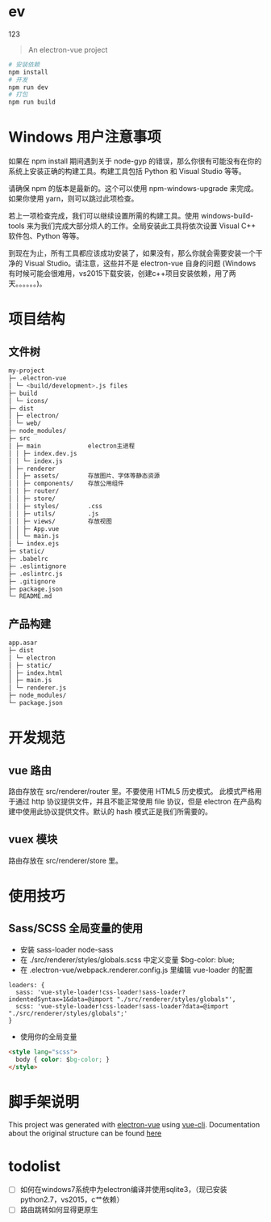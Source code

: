 # ev
123
> An electron-vue project

```bash
# 安装依赖
npm install
# 开发
npm run dev
# 打包
npm run build
```

# Windows 用户注意事项

如果在 npm install 期间遇到关于 node-gyp 的错误，那么你很有可能没有在你的系统上安装正确的构建工具。构建工具包括 Python 和 Visual Studio 等等。

请确保 npm 的版本是最新的。这个可以使用 npm-windows-upgrade 来完成。如果你使用 yarn，则可以跳过此项检查。

若上一项检查完成，我们可以继续设置所需的构建工具。使用 windows-build-tools 来为我们完成大部分烦人的工作。全局安装此工具将依次设置 Visual C++ 软件包、Python 等等。

到现在为止，所有工具都应该成功安装了，如果没有，那么你就会需要安装一个干净的 Visual Studio。请注意，这些并不是 electron-vue 自身的问题 (Windows 有时候可能会很难用，vs2015下载安装，创建c++项目安装依赖，用了两天。。。。。。)。

# 项目结构

## 文件树

```bash
my-project
├─ .electron-vue
│ └─ <build/development>.js files
├─ build
│ └─ icons/
├─ dist
│ ├─ electron/
│ └─ web/
├─ node_modules/
├─ src
│ ├─ main             electron主进程
│ │ ├─ index.dev.js
│ │ └─ index.js
│ ├─ renderer
│ │ ├─ assets/        存放图片、字体等静态资源
│ │ ├─ components/    存放公用组件
│ │ ├─ router/
│ │ ├─ store/
│ │ ├─ styles/        .css
│ │ ├─ utils/         .js
│ │ ├─ views/         存放视图
│ │ ├─ App.vue
│ │ └─ main.js
│ └─ index.ejs
├─ static/
├─ .babelrc
├─ .eslintignore
├─ .eslintrc.js
├─ .gitignore
├─ package.json
└─ README.md
```

## 产品构建

```bash
app.asar
├─ dist
│ └─ electron
│ ├─ static/
│ ├─ index.html
│ ├─ main.js
│ └─ renderer.js
├─ node_modules/
└─ package.json
```

# 开发规范

## vue 路由

路由存放在 src/renderer/router 里。不要使用 HTML5 历史模式。 此模式严格用于通过 http 协议提供文件，并且不能正常使用 file 协议，但是 electron 在产品构建中使用此协议提供文件。默认的 hash 模式正是我们所需要的。

## vuex 模块

路由存放在 src/renderer/store 里。

# 使用技巧

## Sass/SCSS 全局变量的使用

* 安装 sass-loader node-sass
* 在 ./src/renderer/styles/globals.scss 中定义变量 $bg-color: blue;
* 在 .electron-vue/webpack.renderer.config.js 里编辑 vue-loader 的配置

```script
loaders: {
  sass: 'vue-style-loader!css-loader!sass-loader?indentedSyntax=1&data=@import "./src/renderer/styles/globals"',
  scss: 'vue-style-loader!css-loader!sass-loader?data=@import "./src/renderer/styles/globals";'
}
```

* 使用你的全局变量

```html
<style lang="scss">
  body { color: $bg-color; }
</style>
```

# 脚手架说明

This project was generated with [electron-vue](https://github.com/SimulatedGREG/electron-vue) using [vue-cli](https://github.com/vuejs/vue-cli). Documentation about the original structure can be found [here](https://simulatedgreg.gitbooks.io/electron-vue/content/index.html)

# todolist
- [ ] 如何在windows7系统中为electron编译并使用sqlite3，（现已安装python2.7，vs2015，c艹依赖）
- [ ] 路由跳转如何显得更原生